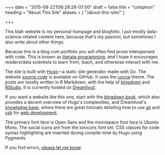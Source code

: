 +++
date = "2015-08-22T06:28:26-07:00"
draft = false
title = "colophon"
heading = "About This Site"
aliases = [
    "/about-this-site/"
]

+++

This blah website is my personal hompage and blogfolio. I put mostly data-science-related content here, because that's my passion, but sometimes I also write about other things.

Because this is a blog cum portfolio you will often find prose interspersed with code. This is known as [literate programming](https://en.wikipedia.org/wiki/Literate_programming), and I hope it encourages readers/data scientists to learn from, teach, and otherwise interact with me.

The site is built with <a target="_blank" rel="noopener" href="//gohugo.io">Hugo</a>—a static site generator made with Go. The website [source code](https://github.com/GershTri/gershomtripp.com) is available on GitHub. It uses the <a target="_blank" rel="noopener" href="//github.com/nishanths/cocoa-hugo-theme">cocoa</a> theme. The posts are mostly written in R Markdown, with the help of [blogdown](https://bookdown.org/yihui/blogdown/) and [RStudio](https://www.rstudio.com/). It is currently hosted on [Dreamhost](https://www.dreamhost.com/).

If you want a website like this one, start with the [blogdown book](https://bookdown.org/yihui/blogdown/), which also provides a decent overview of Hugo's complexities, and Dreamhost's [knowledge base](https://help.dreamhost.com/hc/en-us), where there are great tutorials detailing how to use [git](https://help.dreamhost.com/hc/en-us/articles/216445197-Pushing-your-local-Git-repository-to-a-DreamHost-server-Linux-Mac-OS-X) and [ssh](https://help.dreamhost.com/hc/en-us/articles/216041267-SSH-overview) for [web development](https://help.dreamhost.com/hc/en-us/articles/115000684492-Using-Git-for-web-development).

The primary font face is Open Sans and the monospace font face is Ubuntu Mono. The social icons are from the Ionicons font set. CSS classes for code syntax highlighting are inserted during compile-time by Hugo using Pygments.

If you find errors, [please let me know](/).
